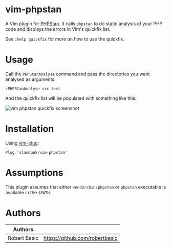 # vim-phpstan

A Vim plugin for [PHPStan](https://github.com/phpstan/phpstan). It calls `phpstan` to do static analysis of your PHP code and displays the errors in Vim's quickfix list.

See `:help quickfix` for more on how to use the quickfix.

# Usage

Call the `PHPStanAnalyse` command and pass the directories you want analysed as arguments:

``` vim
:PHPStanAnalyse src test
```

And the quickfix list will be populated with something like this:

![vim phpstan quickfix screenshot](https://github.com/phpstan/vim-phpstan/blob/master/vim-phpstan-qf.png)

# Installation

Using [vim-plug](https://github.com/junegunn/vim-plug):

`Plug 'slamdunk/vim-phpstan'`

# Assumptions

This plugin assumes that either `vendor/bin/phpstan` or `phpstan` executable is available in the `$PATH`.

# Authors

| Authors          |                                |
|------------------|--------------------------------|
| Robert Basic     | https://github.com/robertbasic |
